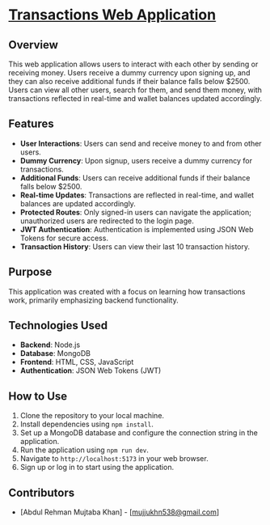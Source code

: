  # [Transactions Web Application](https://mujtabas-transaction-app.vercel.app/)

## Overview
This web application allows users to interact with each other by sending or receiving money. Users receive a dummy currency upon signing up, and they can also receive additional funds if their balance falls below $2500. Users can view all other users, search for them, and send them money, with transactions reflected in real-time and wallet balances updated accordingly.

## Features
- **User Interactions**: Users can send and receive money to and from other users.
- **Dummy Currency**: Upon signup, users receive a dummy currency for transactions.
- **Additional Funds**: Users can receive additional funds if their balance falls below $2500.
- **Real-time Updates**: Transactions are reflected in real-time, and wallet balances are updated accordingly.
- **Protected Routes**: Only signed-in users can navigate the application; unauthorized users are redirected to the login page.
- **JWT Authentication**: Authentication is implemented using JSON Web Tokens for secure access.
- **Transaction History**: Users can view their last 10 transaction history.

## Purpose
This application was created with a focus on learning how transactions work, primarily emphasizing backend functionality.

## Technologies Used
- **Backend**: Node.js
- **Database**: MongoDB
- **Frontend**: HTML, CSS, JavaScript
- **Authentication**: JSON Web Tokens (JWT)

## How to Use
1. Clone the repository to your local machine.
2. Install dependencies using `npm install`.
3. Set up a MongoDB database and configure the connection string in the application.
4. Run the application using `npm run dev`.
5. Navigate to `http://localhost:5173` in your web browser.
6. Sign up or log in to start using the application.

## Contributors
- [Abdul Rehman Mujtaba Khan] - [mujjukhn538@gmail.com]

  
